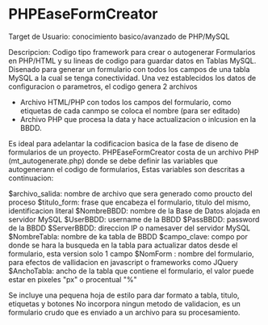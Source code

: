 # PHPEaseFormCreator
Target de Usuario: conocimiento basico/avanzado de PHP/MySQL

Descripcion:
Codigo tipo framework para crear o autogenerar Formularios en PHP/HTML y su lineas de codigo para guardar datos en Tablas MySQL. 
Disenado para generar un formulario con todos los campos de una tabla MySQL a la cual se tenga conectividad.
Una vez establecidos los datos de configuracion o parametros, el codigo genera 2 archivos
- Archivo HTML/PHP con todos los campos del formulario, como etiquetas de cada canmpo se coloca el nombre (para ser editado)
- Archivo PHP que procesa la data y hace actualizacion o inlcusion en la BBDD.

Es ideal para adelantar la codificacion basica de la fase de diseno de formularios de un proyecto.
PHPEaseFormCreator costa de un archivo PHP (mt_autogenerate.php) donde se debe definir las variables que autogenerann el codigo de formularios,
Estas variables son descritas a continuacion:

  $archivo_salida: nombre de archivo que sera generado como proucto del proceso 
  $titulo_form: frase que encabeza el formulario, titulo del mismo, identificacion literal
  $NombreBBDD: nombre de la Base de Datos alojada en servidor MySQL
  $UserBBDD: username de la BBDD
  $PassBBDD: password de la BBDD
  $ServerBBDD: direccion IP o namesaver del servidor MySQL
  $NombreTabla: nombre de ka tabla de BBDD
  $campo_clave: compo por donde se hara la busqueda en la tabla para actualizar datos desde el formulario, esta version solo 1 campo
  $NomForm : nombre del formulario, para efectos de vallidacion en javascript o frameworks como JQuery
  $AnchoTabla: ancho de la tabla que contiene el formulario, el valor puede estar en pixeles "px" o procentual "%"
  
  Se incluye una pequena hoja de estilo para dar formato a tabla, titulo, etiquetas y botones
  No incorpora ningun metodo de validacion, es un formulario crudo que es enviado a un archivo para su procesamiento.
